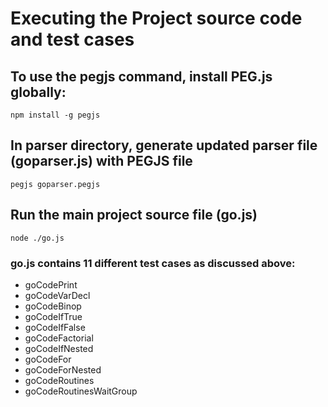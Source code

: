 # Executing the Project source code and test cases
## To use the pegjs command, install PEG.js globally:
```
npm install -g pegjs
```
## In parser directory, generate updated parser file (goparser.js) with PEGJS file
```
pegjs goparser.pegjs
```
## Run the main project source file (go.js)
```	
node ./go.js 
```
### go.js contains 11 different test cases as discussed above:
* goCodePrint
* goCodeVarDecl
* goCodeBinop
* goCodeIfTrue
* goCodeIfFalse
* goCodeFactorial
* goCodeIfNested
* goCodeFor
* goCodeForNested
* goCodeRoutines
* goCodeRoutinesWaitGroup

